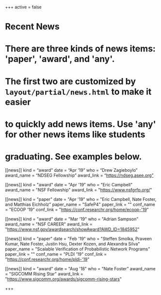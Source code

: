 +++
active = false

# Recent News
# There are three kinds of news items: 'paper', 'award', and 'any'.
# The first two are customized by `layout/partial/news.html` to make it easier
# to quickly add news items. Use 'any' for other news items like students
# graduating. See examples below.

[[news]]
  kind = “award”
  date = “Apr ‘19”
  who = “Drew Zagieboylo”
  award_name = “NDSEG Fellowship”
  award_link = “https://ndseg.asee.org”

[[news]]
  kind = "award"
  date = "Apr '19"
  who = "Eric Campbell"
  award_name = "NSF Fellowship"
  award_link = "https://www.nsfgrfp.org/"

[[news]]
  kind = "paper"
  date = "Apr '19"
  who = "Eric Campbell, Nate Foster, and Matthias Eichholz"
  paper_name = "SafeP4"
  paper_link = ""
  conf_name = "ECOOP '19"
  conf_link = "https://conf.researchr.org/home/ecoop-'19"

[[news]]
  kind = "award"
  date = "Mar '19"
  who = "Adrian Sampson"
  award_name = "NSF CAREER"
  award_link = "https://www.nsf.gov/awardsearch/showAward?AWD_ID=1845952"

[[news]]
  kind = "paper"
  date = "Feb '19"
  who = "Steffen Smolka, Praveen Kumar, Nate Foster, Justin Hsu, Dexter Kozen, and Alexandra Silva"
  paper_name = "Scalable Verification of Probabilistic Network Programs"
  paper_link = ""
  conf_name = "PLDI '19"
  conf_link = "https://conf.researchr.org/home/pldi-'19"

[[news]]
  kind = "award"
  date = "Aug '18"
  who = "Nate Foster"
  award_name = "SIGCOMM Rising Star"
  award_link = "https://www.sigcomm.org/awards/sigcomm-rising-stars"

+++

